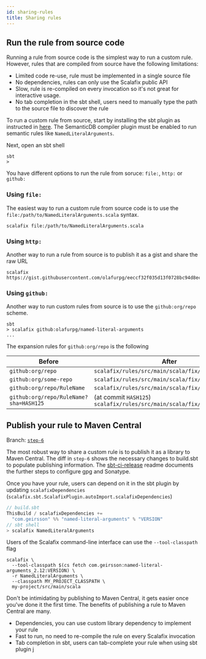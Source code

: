 ```yaml
---
id: sharing-rules
title: Sharing rules
---
```


## Run the rule from source code

Running a rule from source code is the simplest way to run a custom rule.
However, rules that are compiled from source have the following limitations:

- Limited code re-use, rule must be implemented in a single source file
- No dependencies, rules can only use the Scalafix public API
- Slow, rule is re-compiled on every invocation so it's not great for
  interactive usage.
- No tab completion in the sbt shell, users need to manually type the path to
  the source file to discover the rule

To run a custom rule from source, start by installing the sbt plugin as
instructed in [here](../users/installation.md#sbt). The SemanticDB compiler
plugin must be enabled to run semantic rules like `NamedLiteralArguments`.

Next, open an sbt shell

```
sbt
>
```

You have different options to run the rule from soruce: `file:`, `http:` or
`github:`

### Using `file:`

The easiest way to run a custom rule from source code is to use the
`file:/path/to/NamedLiteralArguments.scala` syntax.

```
scalafix file:/path/to/NamedLiteralArguments.scala
```

### Using `http:`

Another way to run a rule from source is to publish it as a gist and share the
raw URL

```
scalafix https://gist.githubusercontent.com/olafurpg/eeccf32f035d13f0728bc94d8ec0a776/raw/78c81bb7f390eb98178dd26ea03c42bd5a998666/NamedLiteralArguments.scala
```

### Using `github:`

Another way to run custom rules from source is to use the `github:org/repo`
scheme.

```
sbt
> scalafix github:olafurpg/named-literal-arguments
...
```

The expansion rules for `github:org/repo` is the following

| Before                                 | After                                                                    |
| -------------------------------------- | ------------------------------------------------------------------------ |
| `github:org/repo`                      | `scalafix/rules/src/main/scala/fix/Repo.scala`                           |
| `github:org/some-repo`                 | `scalafix/rules/src/main/scala/fix/SomeRepo.scala`                       |
| `github:org/repo/RuleName`             | `scalafix/rules/src/main/scala/fix/RuleName.scala`                       |
| `github:org/repo/RuleName?sha=HASH125` | (at commit `HASH125`) `scalafix/rules/src/main/scala/fix/RuleName.scala` |

## Publish your rule to Maven Central

Branch:
[`step-6`](https://github.com/olafurpg/named-literal-arguments/commit/88f18b16c9dd939a3f1c08672b121ac2bc1c590d)

The most robust way to share a custom rule is to publish it as a library to
Maven Central. The diff in `step-6` shows the necessary changes to build.sbt to
populate publishing information. The
[sbt-ci-release](https://github.com/olafurpg/sbt-ci-release) readme documents
the further steps to configure gpg and Sonatype.

Once you have your rule, users can depend on it in the sbt plugin by updating
`scalafixDependencies` (`scalafix.sbt.ScalafixPlugin.autoImport.scalafixDependencies`)

```scala
// build.sbt
ThisBuild / scalafixDependencies +=
  "com.geirsson" %% "named-literal-arguments" % "VERSION"
// sbt shell
> scalafix NamedLiteralArguments
```

Users of the Scalafix command-line interface can use the `--tool-classpath` flag

```
scalafix \
  --tool-classpath $(cs fetch com.geirsson:named-literal-arguments_2.12:VERSION) \
  -r NamedLiteralArguments \
  --classpath MY_PROJECT_CLASSPATH \
  my-project/src/main/scala
```

Don't be intimidating by publishing to Maven Central, it gets easier once you've
done it the first time. The benefits of publishing a rule to Maven Central are
many.

- Dependencies, you can use custom library dependency to implement your rule
- Fast to run, no need to re-compile the rule on every Scalafix invocation
- Tab completion in sbt, users can tab-complete your rule when using sbt plugin
  j

